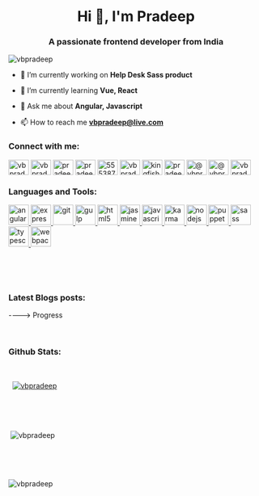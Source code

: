 <h1 align="center">Hi 👋, I'm Pradeep</h1>
<h3 align="center">A passionate frontend developer from India</h3>

<p align="left"> <img src="https://komarev.com/ghpvc/?username=vbpradeep" alt="vbpradeep" /> </p>

- 🔭 I’m currently working on **Help Desk Sass product**

- 🌱 I’m currently learning **Vue, React**

- 💬 Ask me about **Angular, Javascript**

- 📫 How to reach me **vbpradeep@live.com**

<p align="left">
<h3 align="left">Connect with me:</h3>
<a href="https://codepen.io/vbpradeep" target="blank"><img align="center" src="https://cdn.jsdelivr.net/npm/simple-icons@3.0.1/icons/codepen.svg" alt="vbpradeep" height="30" width="40" /></a>
<a href="https://dev.to/vbpradeep" target="blank"><img align="center" src="https://cdn.jsdelivr.net/npm/simple-icons@3.0.1/icons/dev-dot-to.svg" alt="vbpradeep" height="30" width="40" /></a>
<a href="https://twitter.com/pradeep_vasu05" target="blank"><img align="center" src="https://cdn.jsdelivr.net/npm/simple-icons@3.0.1/icons/twitter.svg" alt="pradeep_vasu05" height="30" width="40" /></a>
<a href="https://linkedin.com/in/pradeep-kumar-25957a94" target="blank"><img align="center" src="https://cdn.jsdelivr.net/npm/simple-icons@3.0.1/icons/linkedin.svg" alt="pradeep-kumar-25957a94" height="30" width="40" /></a>
<a href="https://stackoverflow.com/users/5553878" target="blank"><img align="center" src="https://cdn.jsdelivr.net/npm/simple-icons@3.0.1/icons/stackoverflow.svg" alt="5553878" height="30" width="40" /></a>
<a href="https://codesandbox.com/vbpradeep" target="blank"><img align="center" src="https://cdn.jsdelivr.net/npm/simple-icons@3.0.1/icons/codesandbox.svg" alt="vbpradeep" height="30" width="40" /></a>
<a href="https://fb.com/kingfisherpradeep" target="blank"><img align="center" src="https://cdn.jsdelivr.net/npm/simple-icons@3.0.1/icons/facebook.svg" alt="kingfisherpradeep" height="30" width="40" /></a>
<a href="https://instagram.com/pradeep_vasu" target="blank"><img align="center" src="https://cdn.jsdelivr.net/npm/simple-icons@3.0.1/icons/instagram.svg" alt="pradeep_vasu" height="30" width="40" /></a>
<a href="https://medium.com/@vbpradeep" target="blank"><img align="center" src="https://cdn.jsdelivr.net/npm/simple-icons@3.0.1/icons/medium.svg" alt="@vbpradeep" height="30" width="40" /></a>
<a href="https://www.hackerearth.com/@vbpradeep" target="blank"><img align="center" src="https://cdn.jsdelivr.net/npm/simple-icons@3.0.1/icons/hackerearth.svg" alt="@vbpradeep" height="30" width="40" /></a>
<a href="https://www.topcoder.com/members/vbpradeep" target="blank"><img align="center" src="https://cdn.jsdelivr.net/npm/simple-icons@3.0.1/icons/topcoder.svg" alt="vbpradeep" height="30" width="40" /></a>
</p>

<h3 align="left">Languages and Tools:</h3>
<p align="left"> <a href="https://angular.io" target="_blank"> <img src="https://devicons.github.io/devicon/devicon.git/icons/angularjs/angularjs-original.svg" alt="angularjs" width="40" height="40"/> </a> <a href="https://expressjs.com" target="_blank"> <img src="https://devicons.github.io/devicon/devicon.git/icons/express/express-original-wordmark.svg" alt="express" width="40" height="40"/> </a> <a href="https://git-scm.com/" target="_blank"> <img src="https://www.vectorlogo.zone/logos/git-scm/git-scm-icon.svg" alt="git" width="40" height="40"/> </a> <a href="https://gulpjs.com" target="_blank"> <img src="https://devicons.github.io/devicon/devicon.git/icons/gulp/gulp-plain.svg" alt="gulp" width="40" height="40"/> </a> <a href="https://www.w3.org/html/" target="_blank"> <img src="https://devicons.github.io/devicon/devicon.git/icons/html5/html5-original-wordmark.svg" alt="html5" width="40" height="40"/> </a> <a href="https://jasmine.github.io/" target="_blank"> <img src="https://www.vectorlogo.zone/logos/jasmine/jasmine-icon.svg" alt="jasmine" width="40" height="40"/> </a> <a href="https://developer.mozilla.org/en-US/docs/Web/JavaScript" target="_blank"> <img src="https://devicons.github.io/devicon/devicon.git/icons/javascript/javascript-original.svg" alt="javascript" width="40" height="40"/> </a> <a href="https://karma-runner.github.io/latest/index.html" target="_blank"> <img src="https://raw.githubusercontent.com/detain/svg-logos/780f25886640cef088af994181646db2f6b1a3f8/svg/karma.svg" alt="karma" width="40" height="40"/> </a> <a href="https://nodejs.org" target="_blank"> <img src="https://devicons.github.io/devicon/devicon.git/icons/nodejs/nodejs-original-wordmark.svg" alt="nodejs" width="40" height="40"/> </a> <a href="https://github.com/puppeteer/puppeteer" target="_blank"> <img src="https://www.vectorlogo.zone/logos/pptrdev/pptrdev-official.svg" alt="puppeteer" width="40" height="40"/> </a> <a href="https://sass-lang.com" target="_blank"> <img src="https://devicons.github.io/devicon/devicon.git/icons/sass/sass-original.svg" alt="sass" width="40" height="40"/> </a> <a href="https://www.typescriptlang.org/" target="_blank"> <img src="https://devicons.github.io/devicon/devicon.git/icons/typescript/typescript-original.svg" alt="typescript" width="40" height="40"/> </a> <a href="https://webpack.js.org" target="_blank"> <img src="https://devicons.github.io/devicon/devicon.git/icons/webpack/webpack-original.svg" alt="webpack" width="40" height="40"/> </a> </p>
<br><br><br>


### Latest Blogs posts:
<!-- BLOG-POST-LIST:START -->

----> Progress

<!-- BLOG-POST-LIST:END -->

<br>

<h3 align="left">Github Stats:</h3>
<br>
<p>&nbsp;
<a href="https://github.com/vbpradeep/jira-sprint-board-Vs-syncfusion-kanban-board"><img align="center" src="https://github-readme-stats.vercel.app/api/pin/?username=vbpradeep&repo=jira-sprint-board-Vs-syncfusion-kanban-board&show_owner=true&show_icons=true&theme=prussian" alt="vbpradeep" /></a>
</p>


<br><br><br>

<p>&nbsp;<img align="center" src="https://github-readme-stats.vercel.app/api?username=vbpradeep&show_icons=true&hide=contribs,prs&theme=prussian" alt="vbpradeep" /></p>


<br><br><br>

<p><img align="left" src="https://github-readme-stats.vercel.app/api/top-langs/?username=vbpradeep&layout=compact&theme=prussian" alt="vbpradeep" /></p>

